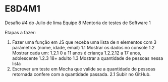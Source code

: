 # E8D4M1
Desafio #4 do Julio de lima Equipe 8 Mentoria de testes de Software 1

Etapas a fazer:

1. Fazer uma função em JS que receba uma lista de n elementos com 3 parâmetros (nome, idade, email)
   1.1 Mostrar os dados no console
   1.2 Mostrar cada um:
      1.2.1 0 a 11 anos é criança
      1.2.2.12 a 17 anos, adolescente 
      1.2.3 18+ adulto
   1.3 Mostrar a quantidade de pessoas nessa lista
2. Escrever um teste em Mocha que valide se a quantidade de pessoas retornada confere com a quantidade passada.
   2.1 Subir no GitHub.
